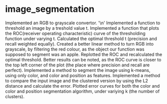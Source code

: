 # image_segmentation
Implemented an RGB to grayscale convertor. '\n'
Implemented a function to threshold an image by a treshold value t.
Implemented a function that plots the ROC(receiver operating characteristic) curve of the thresholding function under varying t.
Calculated the optimal threshold t (precision and recall weighted equally).
Created a better linear method to turn RGB into grayscale, by filtering the red colour, as the object our function was supposed to segment was an apple.
Replotted the ROC and recalculated the optimal threshold.
Better results can be noted, as the ROC curve is closer to the top left corner of the plot (the place where precision and recall are perfect).
Implemented a method to segment the image using k-means, using only color, and color and position as features.
Implemented a method to compare the input image and the clustered version by using the L2 distance and calculate the error.
Plotted error curves for both the color and color and position segmentation algorithm, under variying k (the number of clusters).
